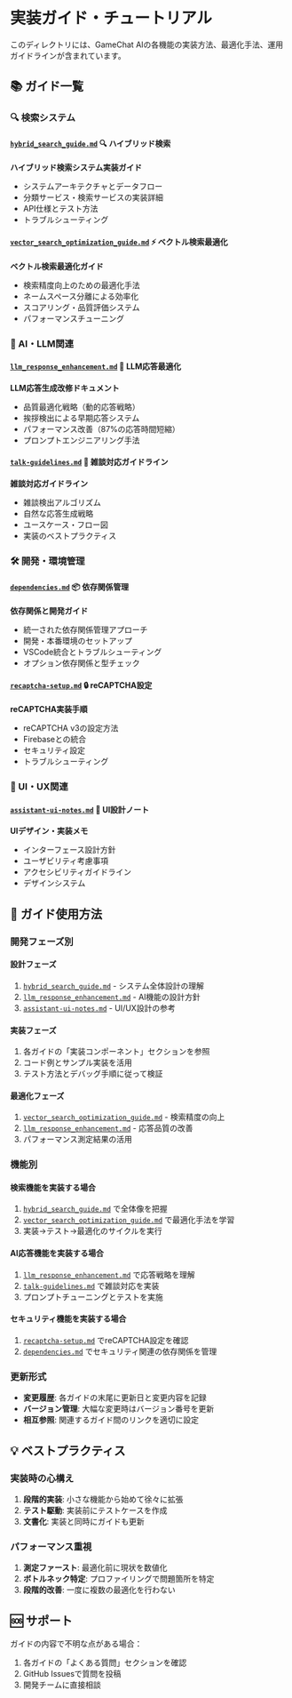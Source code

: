 # 実装ガイド・チュートリアル

このディレクトリには、GameChat AIの各機能の実装方法、最適化手法、運用ガイドラインが含まれています。

## 📚 ガイド一覧

### 🔍 検索システム

#### [`hybrid_search_guide.md`](./hybrid_search_guide.md) 🔍 **ハイブリッド検索**
**ハイブリッド検索システム実装ガイド**
- システムアーキテクチャとデータフロー
- 分類サービス・検索サービスの実装詳細
- API仕様とテスト方法
- トラブルシューティング

#### [`vector_search_optimization_guide.md`](./vector_search_optimization_guide.md) ⚡ **ベクトル検索最適化**
**ベクトル検索最適化ガイド**
- 検索精度向上のための最適化手法
- ネームスペース分離による効率化
- スコアリング・品質評価システム
- パフォーマンスチューニング

### 🤖 AI・LLM関連

#### [`llm_response_enhancement.md`](./llm_response_enhancement.md) 🚀 **LLM応答最適化**
**LLM応答生成改修ドキュメント**
- 品質最適化戦略（動的応答戦略）
- 挨拶検出による早期応答システム
- パフォーマンス改善（87%の応答時間短縮）
- プロンプトエンジニアリング手法

#### [`talk-guidelines.md`](./talk-guidelines.md) 💬 **雑談対応ガイドライン**
**雑談対応ガイドライン**
- 雑談検出アルゴリズム
- 自然な応答生成戦略
- ユースケース・フロー図
- 実装のベストプラクティス

### 🛠️ 開発・環境管理

#### [`dependencies.md`](./dependencies.md) 📦 **依存関係管理**
**依存関係と開発ガイド**
- 統一された依存関係管理アプローチ
- 開発・本番環境のセットアップ
- VSCode統合とトラブルシューティング
- オプション依存関係と型チェック

#### [`recaptcha-setup.md`](./recaptcha-setup.md) 🔒 **reCAPTCHA設定**
**reCAPTCHA実装手順**
- reCAPTCHA v3の設定方法
- Firebaseとの統合
- セキュリティ設定
- トラブルシューティング

### 🎨 UI・UX関連

#### [`assistant-ui-notes.md`](./assistant-ui-notes.md) 🎨 **UI設計ノート**
**UIデザイン・実装メモ**
- インターフェース設計方針
- ユーザビリティ考慮事項
- アクセシビリティガイドライン
- デザインシステム

## 🎯 ガイド使用方法

### 開発フェーズ別

#### 設計フェーズ
1. [`hybrid_search_guide.md`](./hybrid_search_guide.md) - システム全体設計の理解
2. [`llm_response_enhancement.md`](./llm_response_enhancement.md) - AI機能の設計方針
3. [`assistant-ui-notes.md`](./assistant-ui-notes.md) - UI/UX設計の参考

#### 実装フェーズ
1. 各ガイドの「実装コンポーネント」セクションを参照
2. コード例とサンプル実装を活用
3. テスト方法とデバッグ手順に従って検証

#### 最適化フェーズ
1. [`vector_search_optimization_guide.md`](./vector_search_optimization_guide.md) - 検索精度の向上
2. [`llm_response_enhancement.md`](./llm_response_enhancement.md) - 応答品質の改善
3. パフォーマンス測定結果の活用

### 機能別

#### 検索機能を実装する場合
1. [`hybrid_search_guide.md`](./hybrid_search_guide.md) で全体像を把握
2. [`vector_search_optimization_guide.md`](./vector_search_optimization_guide.md) で最適化手法を学習
3. 実装→テスト→最適化のサイクルを実行

#### AI応答機能を実装する場合
1. [`llm_response_enhancement.md`](./llm_response_enhancement.md) で応答戦略を理解
2. [`talk-guidelines.md`](./talk-guidelines.md) で雑談対応を実装
3. プロンプトチューニングとテストを実施

#### セキュリティ機能を実装する場合
1. [`recaptcha-setup.md`](./recaptcha-setup.md) でreCAPTCHA設定を確認
2. [`dependencies.md`](./dependencies.md) でセキュリティ関連の依存関係を管理

### 更新形式
- **変更履歴**: 各ガイドの末尾に更新日と変更内容を記録
- **バージョン管理**: 大幅な変更時はバージョン番号を更新
- **相互参照**: 関連するガイド間のリンクを適切に設定

## 💡 ベストプラクティス

### 実装時の心構え
1. **段階的実装**: 小さな機能から始めて徐々に拡張
2. **テスト駆動**: 実装前にテストケースを作成
3. **文書化**: 実装と同時にガイドも更新

### パフォーマンス重視
1. **測定ファースト**: 最適化前に現状を数値化
2. **ボトルネック特定**: プロファイリングで問題箇所を特定
3. **段階的改善**: 一度に複数の最適化を行わない

## 🆘 サポート

ガイドの内容で不明な点がある場合：
1. 各ガイドの「よくある質問」セクションを確認
2. GitHub Issuesで質問を投稿
3. 開発チームに直接相談
